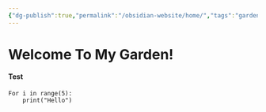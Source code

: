 ```yaml
---
{"dg-publish":true,"permalink":"/obsidian-website/home/","tags":"gardenEntry"}
---
```


# Welcome To My Garden!
#### Test

```jupyter
For i in range(5):
	print("Hello")
```